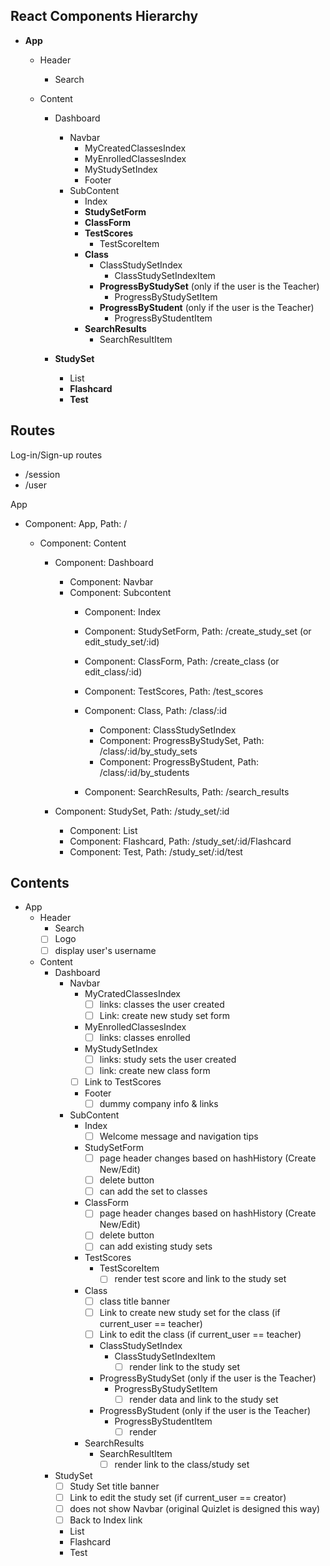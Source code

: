 ## React Components Hierarchy

* **App**
  * Header
    * Search

  * Content
    * Dashboard
      * Navbar
        * MyCreatedClassesIndex
        * MyEnrolledClassesIndex
        * MyStudySetIndex
        * Footer
      * SubContent
        * Index
        * **StudySetForm**
        * **ClassForm**
        * **TestScores**
          * TestScoreItem
        * **Class**
          * ClassStudySetIndex
            * ClassStudySetIndexItem
          * **ProgressByStudySet** (only if the user is the Teacher)
            * ProgressByStudySetItem
          * **ProgressByStudent** (only if the user is the Teacher)
            * ProgressByStudentItem
        * **SearchResults**
          * SearchResultItem

    * **StudySet**
      * List
      * **Flashcard**
      * **Test**


## Routes

Log-in/Sign-up routes
* /session
* /user

App
* Component: App, Path: /
  * Component: Content

    * Component: Dashboard
      * Component: Navbar
      * Component: Subcontent
        * Component: Index
        * Component: StudySetForm, Path: /create_study_set (or edit_study_set/:id)
        * Component: ClassForm, Path: /create_class (or edit_class/:id)
        * Component: TestScores, Path: /test_scores
        * Component: Class, Path: /class/:id
          * Component: ClassStudySetIndex
          * Component: ProgressByStudySet, Path: /class/:id/by_study_sets
          * Component: ProgressByStudent, Path: /class/:id/by_students

        * Component: SearchResults, Path: /search_results

    * Component: StudySet, Path: /study_set/:id
      * Component: List
      * Component: Flashcard, Path: /study_set/:id/Flashcard
      * Component: Test, Path: /study_set/:id/test


## Contents
* App
  * Header
    * Search
    - [ ] Logo
    - [ ] display user's username

  * Content
    * Dashboard
      * Navbar
        * MyCratedClassesIndex
          - [ ] links: classes the user created
          - [ ] Link: create new study set form
        * MyEnrolledClassesIndex
          - [ ] links: classes enrolled
        * MyStudySetIndex
          - [ ] links: study sets the user created
          - [ ] link: create new class form
        - [ ] Link to TestScores
        * Footer
          - [ ] dummy company info & links

      * SubContent
        * Index
          - [ ] Welcome message and navigation tips
        * StudySetForm
          - [ ] page header changes based on hashHistory (Create New/Edit)
          - [ ] delete button
          - [ ] can add the set to classes
        * ClassForm
          - [ ] page header changes based on hashHistory (Create New/Edit)
          - [ ] delete button
          - [ ] can add existing study sets
        * TestScores
          * TestScoreItem
            - [ ] render test score and link to the study set
        * Class
          - [ ] class title banner
          - [ ] Link to create new study set for the class (if current_user == teacher)
          - [ ] Link to edit the class (if current_user == teacher)
          * ClassStudySetIndex
            * ClassStudySetIndexItem
              - [ ] render link to the study set
          * ProgressByStudySet (only if the user is the Teacher)
            * ProgressByStudySetItem
              - [ ] render data and link to the study set
          * ProgressByStudent (only if the user is the Teacher)
            * ProgressByStudentItem
              - [ ] render <li>
        * SearchResults
          * SearchResultItem
            - [ ] render link to the class/study set

    * StudySet
      - [ ] Study Set title banner
      - [ ] Link to edit the study set (if current_user == creator)
      - [ ] does not show Navbar (original Quizlet is designed this way)
      - [ ] Back to Index link
      * List
      * Flashcard
      * Test

